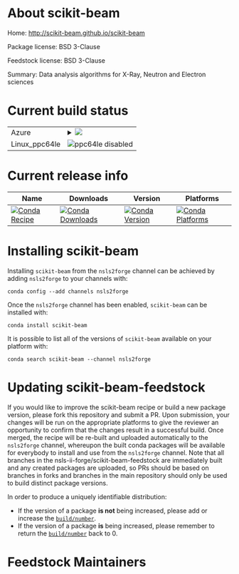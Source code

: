 About scikit-beam
=================

Home: http://scikit-beam.github.io/scikit-beam

Package license: BSD 3-Clause

Feedstock license: BSD 3-Clause

Summary: Data analysis algorithms for X-Ray, Neutron and Electron sciences



Current build status
====================


<table>
    
  <tr>
    <td>Azure</td>
    <td>
      <details>
        <summary>
          <a href="https://dev.azure.com/nsls2forge/nsls2forge/_build/latest?definitionId=39&branchName=master">
            <img src="https://dev.azure.com/nsls2forge/nsls2forge/_apis/build/status/scikit-beam-feedstock?branchName=master">
          </a>
        </summary>
        <table>
          <thead><tr><th>Variant</th><th>Status</th></tr></thead>
          <tbody><tr>
              <td>linux_python3.6.____cpython</td>
              <td>
                <a href="https://dev.azure.com/nsls2forge/nsls2forge/_build/latest?definitionId=39&branchName=master">
                  <img src="https://dev.azure.com/nsls2forge/nsls2forge/_apis/build/status/scikit-beam-feedstock?branchName=master&jobName=linux&configuration=linux_python3.6.____cpython" alt="variant">
                </a>
              </td>
            </tr><tr>
              <td>linux_python3.7.____cpython</td>
              <td>
                <a href="https://dev.azure.com/nsls2forge/nsls2forge/_build/latest?definitionId=39&branchName=master">
                  <img src="https://dev.azure.com/nsls2forge/nsls2forge/_apis/build/status/scikit-beam-feedstock?branchName=master&jobName=linux&configuration=linux_python3.7.____cpython" alt="variant">
                </a>
              </td>
            </tr><tr>
              <td>osx_python3.6.____cpython</td>
              <td>
                <a href="https://dev.azure.com/nsls2forge/nsls2forge/_build/latest?definitionId=39&branchName=master">
                  <img src="https://dev.azure.com/nsls2forge/nsls2forge/_apis/build/status/scikit-beam-feedstock?branchName=master&jobName=osx&configuration=osx_python3.6.____cpython" alt="variant">
                </a>
              </td>
            </tr><tr>
              <td>osx_python3.7.____cpython</td>
              <td>
                <a href="https://dev.azure.com/nsls2forge/nsls2forge/_build/latest?definitionId=39&branchName=master">
                  <img src="https://dev.azure.com/nsls2forge/nsls2forge/_apis/build/status/scikit-beam-feedstock?branchName=master&jobName=osx&configuration=osx_python3.7.____cpython" alt="variant">
                </a>
              </td>
            </tr><tr>
              <td>win_python3.6.____cpython</td>
              <td>
                <a href="https://dev.azure.com/nsls2forge/nsls2forge/_build/latest?definitionId=39&branchName=master">
                  <img src="https://dev.azure.com/nsls2forge/nsls2forge/_apis/build/status/scikit-beam-feedstock?branchName=master&jobName=win&configuration=win_python3.6.____cpython" alt="variant">
                </a>
              </td>
            </tr><tr>
              <td>win_python3.7.____cpython</td>
              <td>
                <a href="https://dev.azure.com/nsls2forge/nsls2forge/_build/latest?definitionId=39&branchName=master">
                  <img src="https://dev.azure.com/nsls2forge/nsls2forge/_apis/build/status/scikit-beam-feedstock?branchName=master&jobName=win&configuration=win_python3.7.____cpython" alt="variant">
                </a>
              </td>
            </tr>
          </tbody>
        </table>
      </details>
    </td>
  </tr>
  <tr>
    <td>Linux_ppc64le</td>
    <td>
      <img src="https://img.shields.io/badge/ppc64le-disabled-lightgrey.svg" alt="ppc64le disabled">
    </td>
  </tr>
</table>

Current release info
====================

| Name | Downloads | Version | Platforms |
| --- | --- | --- | --- |
| [![Conda Recipe](https://img.shields.io/badge/recipe-scikit--beam-green.svg)](https://anaconda.org/nsls2forge/scikit-beam) | [![Conda Downloads](https://img.shields.io/conda/dn/nsls2forge/scikit-beam.svg)](https://anaconda.org/nsls2forge/scikit-beam) | [![Conda Version](https://img.shields.io/conda/vn/nsls2forge/scikit-beam.svg)](https://anaconda.org/nsls2forge/scikit-beam) | [![Conda Platforms](https://img.shields.io/conda/pn/nsls2forge/scikit-beam.svg)](https://anaconda.org/nsls2forge/scikit-beam) |

Installing scikit-beam
======================

Installing `scikit-beam` from the `nsls2forge` channel can be achieved by adding `nsls2forge` to your channels with:

```
conda config --add channels nsls2forge
```

Once the `nsls2forge` channel has been enabled, `scikit-beam` can be installed with:

```
conda install scikit-beam
```

It is possible to list all of the versions of `scikit-beam` available on your platform with:

```
conda search scikit-beam --channel nsls2forge
```




Updating scikit-beam-feedstock
==============================

If you would like to improve the scikit-beam recipe or build a new
package version, please fork this repository and submit a PR. Upon submission,
your changes will be run on the appropriate platforms to give the reviewer an
opportunity to confirm that the changes result in a successful build. Once
merged, the recipe will be re-built and uploaded automatically to the
`nsls2forge` channel, whereupon the built conda packages will be available for
everybody to install and use from the `nsls2forge` channel.
Note that all branches in the nsls-ii-forge/scikit-beam-feedstock are
immediately built and any created packages are uploaded, so PRs should be based
on branches in forks and branches in the main repository should only be used to
build distinct package versions.

In order to produce a uniquely identifiable distribution:
 * If the version of a package **is not** being increased, please add or increase
   the [``build/number``](https://conda.io/docs/user-guide/tasks/build-packages/define-metadata.html#build-number-and-string).
 * If the version of a package **is** being increased, please remember to return
   the [``build/number``](https://conda.io/docs/user-guide/tasks/build-packages/define-metadata.html#build-number-and-string)
   back to 0.

Feedstock Maintainers
=====================


